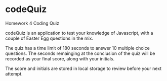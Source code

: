 # codeQuiz
Homework 4 Coding Quiz

codeQuiz is an application to test your knowledge of Javascript, with a couple of Easter Egg questions in the mix. 

The quiz has a time limit of 180 seconds to answer 10 multiple choice questions. The seconds remainging at the conclusion 
of the quiz will be recorded as your final score, along with your initials.

The score and initials are stored in local storage to review before your next attempt.
